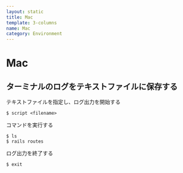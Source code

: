 ```yaml
---
layout: static
title: Mac
template: 3-columns
name: Mac
category: Environment
---
```


# Mac

## ターミナルのログをテキストファイルに保存する

テキストファイルを指定し、ログ出力を開始する
```
$ script <filename>
```

コマンドを実行する
```
$ ls
$ rails routes
```

ログ出力を終了する
```
$ exit
```

